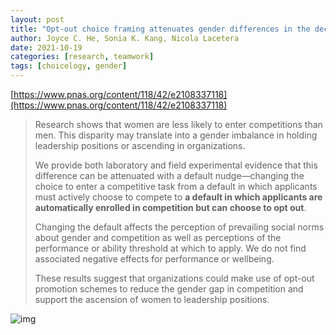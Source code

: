 ```yaml
---
layout: post
title: "Opt-out choice framing attenuates gender differences in the decision to compete in the laboratory and in the field"
author: Joyce C. He, Sonia K. Kang, Nicola Lacetera
date: 2021-10-19
categories: [research, teamwork]
tags: [choicelogy, gender]
---
```


[https://www.pnas.org/content/118/42/e2108337118](https://www.pnas.org/content/118/42/e2108337118)

> Research shows that women are less likely to enter competitions than men. This disparity may translate into a gender imbalance in holding leadership positions or ascending in organizations. 
>
> We provide both laboratory and field experimental evidence that this difference can be attenuated with a default nudge—changing the choice to enter a competitive task from a default in which applicants must actively choose to compete to **a default in which applicants are automatically enrolled in competition but can choose to opt out**. 
>
> Changing the default affects the perception of prevailing social norms about gender and competition as well as perceptions of the performance or ability threshold at which to apply. We do not find associated negative effects for performance or wellbeing. 
>
> These results suggest that organizations could make use of opt-out promotion schemes to reduce the gender gap in competition and support the ascension of women to leadership positions.

![img](https://www.pnas.org/content/pnas/118/42/e2108337118/F2.large.jpg?width=800&height=600&carousel=1)
